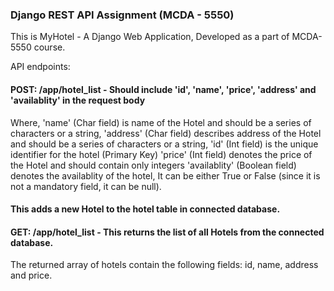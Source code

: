 ### Django REST API Assignment (MCDA - 5550)

This is MyHotel - A Django Web Application, Developed as a part of MCDA-5550 course.

API endpoints:

#### POST: /app/hotel_list - Should include 'id', 'name', 'price', 'address' and 'availablity' in the request body
Where, 
'name' (Char field) is name of the Hotel and should be a series of characters or a string,
'address' (Char field) describes address of the Hotel and should be a series of characters or a string,
'id' (Int field) is the unique identifier for the hotel (Primary Key)
'price' (Int field) denotes the price of the Hotel and should contain only integers
'availablity' (Boolean field) denotes the availablity of the hotel, It can be either True or False (since it is not a mandatory field, it can be null).

#### This adds a new Hotel to the hotel table in connected database.


#### GET: /app/hotel_list - This returns the list of all Hotels from the connected database.
The returned array of hotels contain the following fields: id, name, address and price.
